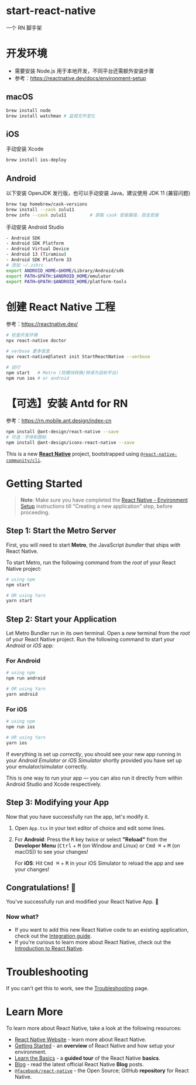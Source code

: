# start-react-native
 一个 RN 脚手架

# 开发环境

- 需要安装 Node.js 用于本地开发，不同平台还需额外安装步骤
- 参考：https://reactnative.dev/docs/environment-setup

## macOS

```bash
brew install node
brew install watchman # 监视文件变化
```

## iOS

手动安装 Xcode
```bash
brew install ios-deploy
```

## Android

以下安装 OpenJDK 发行版，也可以手动安装 Java，建议使用 JDK 11 (兼容问题)
```bash
brew tap homebrew/cask-versions
brew install --cask zulu11
brew info --cask zulu11         # 获取 cask 安装路径，双击安装
```

手动安装 Android Studio
```bash
- Android SDK
- Android SDK Platform
- Android Virtual Device
- Android 13 (Tiramisu)
- Android SDK Platform 33
# 添加 ~/.zshrc
export ANDROID_HOME=$HOME/Library/Android/sdk
export PATH=$PATH:$ANDROID_HOME/emulator
export PATH=$PATH:$ANDROID_HOME/platform-tools
```

# 创建 React Native 工程

参考：https://reactnative.dev/
```bash
# 检查开发环境
npx react-native doctor

# verbose 更多信息
npx react-native@latest init StartReactNative --verbose

# 运行
npm start   # Metro (将模块转换/转译为目标平台)
npm run ios # or android
```

# 【可选】安装 Antd for RN

参考：https://rn.mobile.ant.design/index-cn
```bash
npm install @ant-design/react-native --save
# 可选：字体和图标
npm install @ant-design/icons-react-native --save
```



This is a new [**React Native**](https://reactnative.dev) project, bootstrapped using [`@react-native-community/cli`](https://github.com/react-native-community/cli).

# Getting Started

>**Note**: Make sure you have completed the [React Native - Environment Setup](https://reactnative.dev/docs/environment-setup) instructions till "Creating a new application" step, before proceeding.

## Step 1: Start the Metro Server

First, you will need to start **Metro**, the JavaScript _bundler_ that ships _with_ React Native.

To start Metro, run the following command from the _root_ of your React Native project:

```bash
# using npm
npm start

# OR using Yarn
yarn start
```

## Step 2: Start your Application

Let Metro Bundler run in its _own_ terminal. Open a _new_ terminal from the _root_ of your React Native project. Run the following command to start your _Android_ or _iOS_ app:

### For Android

```bash
# using npm
npm run android

# OR using Yarn
yarn android
```

### For iOS

```bash
# using npm
npm run ios

# OR using Yarn
yarn ios
```

If everything is set up _correctly_, you should see your new app running in your _Android Emulator_ or _iOS Simulator_ shortly provided you have set up your emulator/simulator correctly.

This is one way to run your app — you can also run it directly from within Android Studio and Xcode respectively.

## Step 3: Modifying your App

Now that you have successfully run the app, let's modify it.

1. Open `App.tsx` in your text editor of choice and edit some lines.
2. For **Android**: Press the <kbd>R</kbd> key twice or select **"Reload"** from the **Developer Menu** (<kbd>Ctrl</kbd> + <kbd>M</kbd> (on Window and Linux) or <kbd>Cmd ⌘</kbd> + <kbd>M</kbd> (on macOS)) to see your changes!

   For **iOS**: Hit <kbd>Cmd ⌘</kbd> + <kbd>R</kbd> in your iOS Simulator to reload the app and see your changes!

## Congratulations! :tada:

You've successfully run and modified your React Native App. :partying_face:

### Now what?

- If you want to add this new React Native code to an existing application, check out the [Integration guide](https://reactnative.dev/docs/integration-with-existing-apps).
- If you're curious to learn more about React Native, check out the [Introduction to React Native](https://reactnative.dev/docs/getting-started).

# Troubleshooting

If you can't get this to work, see the [Troubleshooting](https://reactnative.dev/docs/troubleshooting) page.

# Learn More

To learn more about React Native, take a look at the following resources:

- [React Native Website](https://reactnative.dev) - learn more about React Native.
- [Getting Started](https://reactnative.dev/docs/environment-setup) - an **overview** of React Native and how setup your environment.
- [Learn the Basics](https://reactnative.dev/docs/getting-started) - a **guided tour** of the React Native **basics**.
- [Blog](https://reactnative.dev/blog) - read the latest official React Native **Blog** posts.
- [`@facebook/react-native`](https://github.com/facebook/react-native) - the Open Source; GitHub **repository** for React Native.

